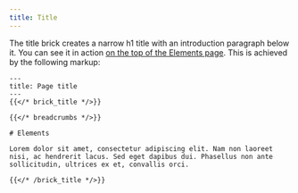 ```yaml
---
title: Title
---
```


The title brick creates a narrow h1 title with an introduction paragraph below it. You can see it in action [on the top of the Elements page](/elements). This is achieved by the following markup:


```
---
title: Page title
---
{{</* brick_title */>}}

{{</* breadcrumbs */>}}

# Elements

Lorem dolor sit amet, consectetur adipiscing elit. Nam non laoreet nisi, ac hendrerit lacus. Sed eget dapibus dui. Phasellus non ante sollicitudin, ultrices ex et, convallis orci. 

{{</* /brick_title */>}}
```

<!--{{< brick_title >}}{{< /brick_title >}}-->
